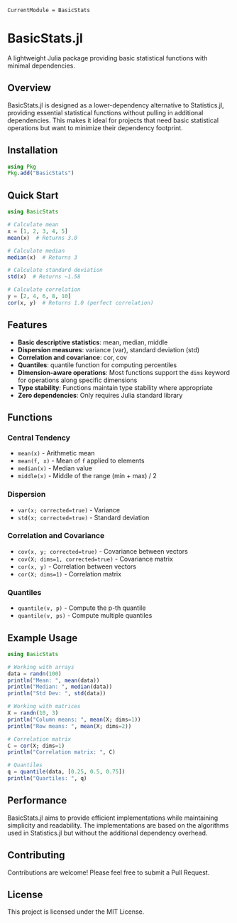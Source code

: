 ```@meta
CurrentModule = BasicStats
```

# BasicStats.jl

A lightweight Julia package providing basic statistical functions with minimal dependencies.

## Overview

BasicStats.jl is designed as a lower-dependency alternative to Statistics.jl, providing essential statistical functions without pulling in additional dependencies. This makes it ideal for projects that need basic statistical operations but want to minimize their dependency footprint.

## Installation

```julia
using Pkg
Pkg.add("BasicStats")
```

## Quick Start

```julia
using BasicStats

# Calculate mean
x = [1, 2, 3, 4, 5]
mean(x)  # Returns 3.0

# Calculate median
median(x)  # Returns 3

# Calculate standard deviation
std(x)  # Returns ~1.58

# Calculate correlation
y = [2, 4, 6, 8, 10]
cor(x, y)  # Returns 1.0 (perfect correlation)
```

## Features

- **Basic descriptive statistics**: mean, median, middle
- **Dispersion measures**: variance (var), standard deviation (std)
- **Correlation and covariance**: cor, cov
- **Quantiles**: quantile function for computing percentiles
- **Dimension-aware operations**: Most functions support the `dims` keyword for operations along specific dimensions
- **Type stability**: Functions maintain type stability where appropriate
- **Zero dependencies**: Only requires Julia standard library

## Functions

### Central Tendency
- `mean(x)` - Arithmetic mean
- `mean(f, x)` - Mean of `f` applied to elements
- `median(x)` - Median value
- `middle(x)` - Middle of the range (min + max) / 2

### Dispersion
- `var(x; corrected=true)` - Variance
- `std(x; corrected=true)` - Standard deviation

### Correlation and Covariance
- `cov(x, y; corrected=true)` - Covariance between vectors
- `cov(X; dims=1, corrected=true)` - Covariance matrix
- `cor(x, y)` - Correlation between vectors
- `cor(X; dims=1)` - Correlation matrix

### Quantiles
- `quantile(v, p)` - Compute the p-th quantile
- `quantile(v, ps)` - Compute multiple quantiles

## Example Usage

```julia
using BasicStats

# Working with arrays
data = randn(100)
println("Mean: ", mean(data))
println("Median: ", median(data))
println("Std Dev: ", std(data))

# Working with matrices
X = randn(10, 3)
println("Column means: ", mean(X; dims=1))
println("Row means: ", mean(X; dims=2))

# Correlation matrix
C = cor(X; dims=1)
println("Correlation matrix: ", C)

# Quantiles
q = quantile(data, [0.25, 0.5, 0.75])
println("Quartiles: ", q)
```

## Performance

BasicStats.jl aims to provide efficient implementations while maintaining simplicity and readability. The implementations are based on the algorithms used in Statistics.jl but without the additional dependency overhead.

## Contributing

Contributions are welcome! Please feel free to submit a Pull Request.

## License

This project is licensed under the MIT License.